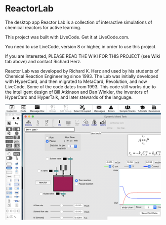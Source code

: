 # ReactorLab
The desktop app Reactor Lab is a collection of interactive simulations of chemical reactors for active learning.

This project was built with LiveCode. Get it at LiveCode.com.

You need to use LiveCode, version 8 or higher, in order to use this project.

If you are interested, PLEASE READ THE WIKI FOR THIS PROJECT (see Wiki tab above) and contact Richard Herz.

Reactor Lab was developed by Richard K. Herz and used by his students of Chemical Reaction Engineering since 1993. The Lab was initially developed with HyperCard, and then migrated to MetaCard, Revolution, and now LiveCode. Some of the code dates from 1993. This code still works due to the intelligent design of Bill Atkinson and Dan Winkler, the inventors of HyperCard and HyperTalk, and later stewards of the language.

![RL wiki image 05](https://github.com/RichardHerz/ReactorLab/blob/master/index_graphics/wiki_05.png)

